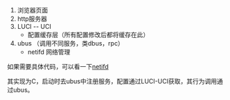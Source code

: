 
1. 浏览器页面
2. http服务器 
3. LUCI -- UCI
	- 配置缓存层（所有配置修改后都将缓存在此）
4. ubus （调用不同服务，类dbus，rpc）
	- netifd 网络管理


如果需要具体代码，可以看一下[netifd](https://git.openwrt.org/?p=project/netifd.git;a=summary)

其实现为C，启动时去ubus中注册服务，配置通过LUCI-UCI获取，其行为调用通过ubus。